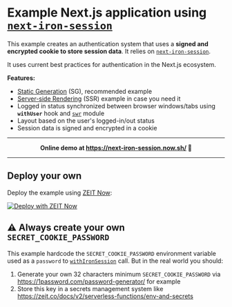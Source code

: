 # Example Next.js application using [`next-iron-session`](https://github.com/vvo/next-iron-session)

This example creates an authentication system that uses a **signed and encrypted cookie to store session data**. It relies on [`next-iron-session`](https://github.com/vvo/next-iron-session).

It uses current best practices for authentication in the Next.js ecosystem.

**Features:**

- [Static Generation](https://nextjs.org/docs/basic-features/pages#static-generation-recommended) (SG), recommended example
- [Server-side Rendering](https://nextjs.org/docs/basic-features/pages#server-side-rendering) (SSR) example in case you need it
- Logged in status synchronized between browser windows/tabs using **`withUser`** hook and [`swr`](https://swr.now.sh/) module
- Layout based on the user's logged-in/out status
- Session data is signed and encrypted in a cookie

---

<p align="center"><b>Online demo at <a href="https://next-iron-session.now.sh/">https://next-iron-session.now.sh/</a> 👀</b></p>

---

## Deploy your own

Deploy the example using [ZEIT Now](https://zeit.co/now):

[![Deploy with ZEIT Now](https://zeit.co/button)](https://zeit.co/import/project?template=https://github.com/vvo/next-iron-session/tree/master/example)

## ⚠️ Always create your own `SECRET_COOKIE_PASSWORD`

This example hardcode the `SECRET_COOKIE_PASSWORD` environment variable used as a `password` to [`withIronSession`](https://github.com/vvo/next-iron-session#withironsessionhandler--password-ttl-cookiename-cookieoptions-) call. But in the real world you should:

1. Generate your own 32 characters minimum `SECRET_COOKIE_PASSWORD` via https://1password.com/password-generator/ for example
2. Store this key in a secrets management system like https://zeit.co/docs/v2/serverless-functions/env-and-secrets
